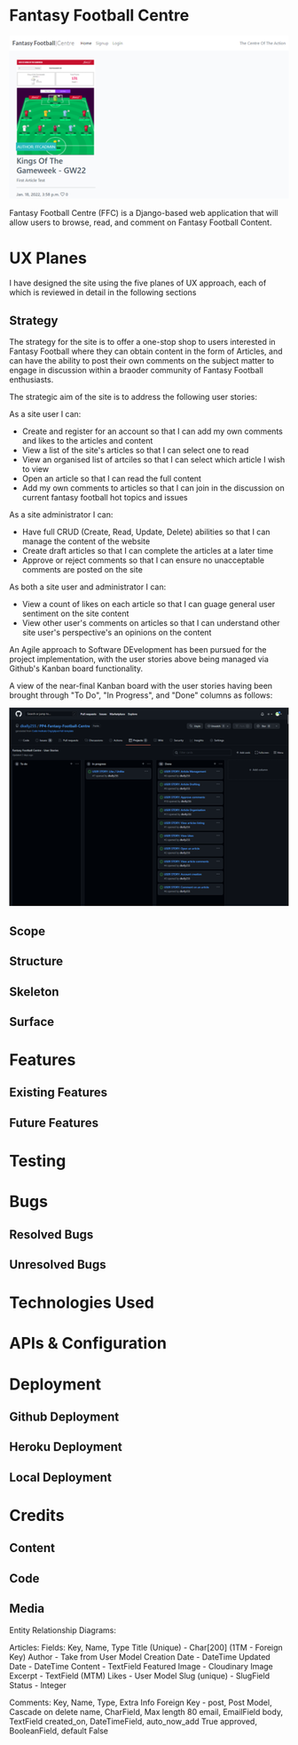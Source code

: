 # Fantasy Football Centre
![Title](Readme/home.png)

Fantasy Football Centre (FFC) is a Django-based web application that will allow users to browse, read, and comment on Fantasy Football Content. 
# UX Planes
I have designed the site using the five planes of UX approach, each of which is reviewed in detail in the following sections
## Strategy
The strategy for the site is to offer a one-stop shop to users interested in Fantasy Football where they can obtain content in the form of Articles, and can have the ability to post their own comments on the subject matter to engage in discussion within a braoder community of Fantasy Football enthusiasts. 

The strategic aim of the site is to address the following user stories:

As a site user I can:
- Create and register for an account so that I can add my own comments and likes to the articles and content
- View a list of the site's articles so that I can select one to read
- View an organised list of artciles so that I can select which article I wish to view
- Open an article so that I can read the full content
- Add my own comments to articles so that I can join in the discussion on current fantasy football hot topics and issues

As a site administrator I can:
- Have full CRUD (Create, Read, Update, Delete) abilities so that I can manage the content of the website
- Create draft articles so that I can complete the articles at a later time
- Approve or reject comments so that I can ensure no unacceptable comments are posted on the site

As both a site user and administrator I can:
- View a count of likes on each article so that I can guage general user sentiment on the site content
- View other user's comments on articles so that I can understand other site user's perspective's an opinions on the content

An Agile approach to Software DEvelopment has been pursued for the project implementation, with the user stories above being managed via Github's Kanban board functionality.

A view of the near-final Kanban board with the user stories having been brought through "To Do", "In Progress", and "Done" columns as follows:

![Title](Readme/kanban.png)

## Scope
## Structure
## Skeleton
## Surface
# Features
## Existing Features
## Future Features 
# Testing
# Bugs
## Resolved Bugs
## Unresolved Bugs
# Technologies Used
# APIs & Configuration
# Deployment
## Github Deployment
## Heroku Deployment
## Local Deployment
# Credits
## Content
## Code
## Media



Entity Relationship Diagrams:

Articles:
Fields: Key, Name, Type
Title (Unique) - Char[200]
(1TM - Foreign Key) Author - Take from User Model
Creation Date - DateTime
Updated Date - DateTime
Content - TextField
Featured Image - Cloudinary Image
Excerpt - TextField
(MTM) Likes - User Model
Slug (unique) - SlugField
Status - Integer

Comments:
Key, Name, Type, Extra Info
Foreign Key - post, Post Model, Cascade on delete
name, CharField, Max length 80
email, EmailField
body, TextField
created_on, DateTimeField, auto_now_add True
approved, BooleanField, default False